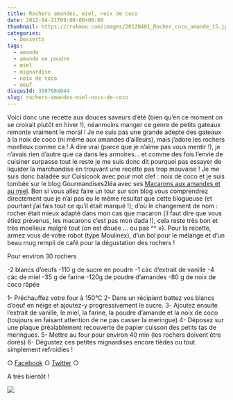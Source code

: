 ```yaml
---
title: Rochers amandes, miel, noix de coco
date: 2012-04-21T09:00:00+00:00
thumbnail: https://crokmou.com/images/20120401_Rocher_coco_amande_15.jpg
categories:
  - Desserts
tags:
  - amande
  - amande en poudre
  - miel
  - mignardise
  - noix de coco
  - oeuf
disqusId: 3587684044
slug: rochers-amandes-miel-noix-de-coco
---
```


Voici donc une recette aux douces saveurs d’été (bien qu’en ce moment on se croirait plutôt en hiver !), néanmoins manger ce genre de petits gateaux remonte vraiment le moral ! Je ne suis pas une grande adepte des gateaux à la noix de coco (ni même aux amandes d’ailleurs), mais j’adore les rochers moelleux comme ca ! A dire vrai (parce que je n’aime pas vous mentir !), je n’avais rien d’autre que ca dans les armoires… et comme des fois l’envie de cuisiner surpasse tout le reste je me suis donc dit pourquoi pas essayer de liquider la marchandise en trouvant une recette pas trop mauvaise ! Je me suis donc baladée sur Cuisicook avec pour mot clef : noix de coco et je suis tombée sur le blog Gourmandises2léa avec ses [Macarons aux amandes et au miel](http://www.gourmandises2lea.com/article-macarons-aux-amandes-et-au-miel-95939436.html). Bon si vous allez faire un tour sur son blog vous comprendrez directement que je n’ai pas eu le même resultat que cette blogueuse (et pourtant j’ai fais tout ce qu’il était marqué !), d’où le changement de nom : rocher était mieux adapté dans mon cas que macaron (il faut dire que vous étiez prévenus, les macarons c’est pas mon dada !), cela reste très bon et très moelleux malgré tout (on est douée … ou pas ^^ »). Pour la recette, armez vous de votre robot (type Moulinex), d’un bol pour le mélange et d’un beau mug rempli de café pour la dégustation des rochers !

Pour environ 30 rochers

-2 blancs d’oeufs
-110 g de sucre en poudre
-1 càc d’extrait de vanille
-4 càc de miel
-35 g de farine
-120g de poudre d’amandes
-80 g de noix de coco râpée

1- Préchauffez votre four à 150°C
2- Dans un récipient battez vos blancs d’oeuf en neige et ajoutez-y progressivement le sucre.
3- Ajoutez ensuite l’extrait de vanille, le miel, la farine, la poudre d’amande et la noix de coco (toujours en faisant attention de ne pas casser la meringue)
4- Déposez sur une plaque préalablement recouverte de papier cuisson des petits tas de meringues.
5- Mettre au four pour environ 40 min (les rochers doivent être dorés)
6- Dégustez ces petites mignardises encore tièdes ou tout simplement refroidies !

○ [Facebook](https://www.facebook.com/crokmou.blog) ○ [Twitter](https://twitter.com/Crokmou) ○

A très bientôt !

![](http://3.bp.blogspot.com/-lLISbtPMr78/T416bWgvFYI/AAAAAAAACGc/_H7HHRjqWw0/s1600/lapin+qui+danse+avec+des+maracas+Hellogif.gif)